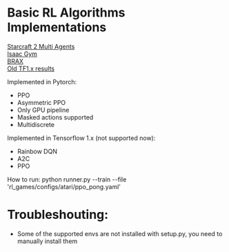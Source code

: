 # Basic RL Algorithms Implementations

[Starcraft 2 Multi Agents](docs/SMAC.md)  
[Isaac Gym](docs/ISAAC_GYM.md)  
[BRAX](docs/BRAX.md)  
[Old TF1.x results](docs/BRAX.md)  

Implemented in Pytorch:
* PPO
* Asymmetric PPO
* Only GPU pipeline
* Masked actions supported
* Multidiscrete 

 Implemented in Tensorflow 1.x (not supported now):
* Rainbow DQN
* A2C
* PPO

How to run:
python runner.py --train --file 'rl_games/configs/atari/ppo_pong.yaml'



# Troubleshouting:
* Some of the supported envs are not installed with setup.py, you need to manually install them

